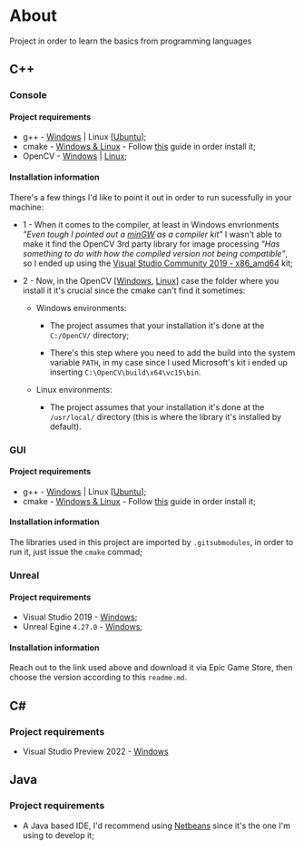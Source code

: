 # About

Project in order to learn the basics from programming languages

## C++

### Console

#### Project requirements

  - g++ - [Windows](https://sourceforge.net/projects/mingw/) | Linux [[Ubuntu](https://linuxize.com/post/how-to-install-gcc-on-ubuntu-20-04/)];
  - cmake - [Windows & Linux](https://cmake.org/download/) - Follow [this](https://cmake.org/install/) guide in order install it;
  - OpenCV - [Windows](https://sourceforge.net/projects/opencvlibrary/) | [Linux](https://docs.opencv.org/4.5.2/d7/d9f/tutorial_linux_install.html);

#### Installation information

There's a few things I'd like to point it out in order to run sucessfully in your machine:

  - 1 - When it comes to the compiler, at least in Windows envrionments _"Even tough I pointed out a [minGW](https://sourceforge.net/projects/mingw/) as a compiler kit"_ I wasn't able to make it find the OpenCV 3rd party library for image processing _"Has something to do with how the compiled version not being compatible"_,  so I ended up using the [Visual Studio Community 2019 - x86_amd64](https://visualstudio.microsoft.com/downloads/) kit;
  
  - 2 - Now, in the OpenCV [[Windows](https://sourceforge.net/projects/opencvlibrary/), [Linux](https://docs.opencv.org/4.5.2/d7/d9f/tutorial_linux_install.html)] case the folder where you install it it's crucial since the cmake can't find it sometimes:

      - Windows environments:

          - The project assumes that your installation it's done at the ```C:/OpenCV/``` directory;

          - There's this step where you need to add the build into the system variable ```PATH```, in my case since I used Microsoft's kit i ended up inserting ```C:\OpenCV\build\x64\vc15\bin```.

       - Linux environments:

          - The project assumes that your installation it's done at the ```/usr/local/``` directory (this is where the library it's installed by default).    

### GUI

#### Project requirements

  - g++ - [Windows](https://sourceforge.net/projects/mingw/) | Linux [[Ubuntu](https://linuxize.com/post/how-to-install-gcc-on-ubuntu-20-04/)];
  - cmake - [Windows & Linux](https://cmake.org/download/) - Follow [this](https://cmake.org/install/) guide in order install it;

#### Installation information

The libraries used in this project are imported by `.gitsubmodules`, in order to run it, just issue the `cmake` commad;

### Unreal

#### Project requirements

  - Visual Studio 2019 - [Windows](https://visualstudio.microsoft.com/pt-br/downloads/);
  - Unreal Egine  `4.27.0` - [Windows](https://www.unrealengine.com/en-US/download);

#### Installation information

Reach out to the link used above and download it via Epic Game Store, then choose the version according to this `readme.md`.

## C#

### Project requirements

   - Visual Studio Preview 2022 - [Windows](https://visualstudio.microsoft.com/vs/preview/vs2022/#download-preview)

## Java

### Project requirements

   - A Java based IDE, I'd recommend using [Netbeans](https://www.oracle.com/technetwork/java/javase/downloads/jdk-netbeans-jsp-3413139-esa.html) since it's the one I'm using to develop it;
